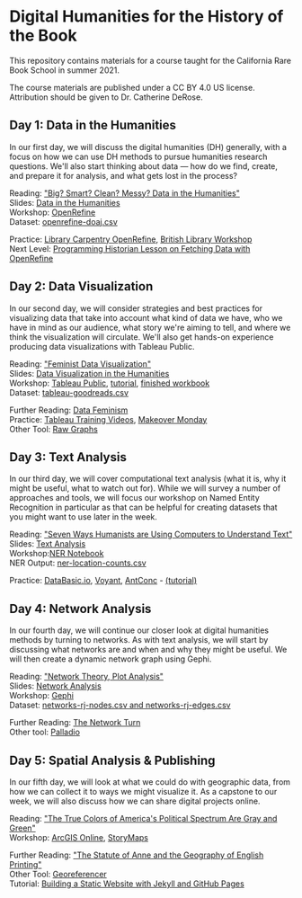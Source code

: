 # Digital Humanities for the History of the Book

This repository contains materials for a course taught for the California Rare Book School in summer 2021.

The course materials are published under a CC BY 4.0 US license. Attribution should be given to Dr. Catherine DeRose.

## Day 1: Data in the Humanities

In our first day, we will discuss the digital humanities (DH) generally, with a focus on how we can use DH methods to pursue humanities research questions. We'll also start thinking about data — how do we find, create, and prepare it for analysis, and what gets lost in the process?

Reading: ["Big? Smart? Clean? Messy? Data in the Humanities"](https://github.com/cderose/dh-courses/blob/master/CalRBS2021/readings/01_DataInTheHumanities_Schoch.pdf)    
Slides: [Data in the Humanities](https://docs.google.com/presentation/d/1nchM1Zhf9YrPaoFBwyVDroq-Kd1DuSI1HWqWWQZbOXQ/edit?usp=sharing)  
Workshop: [OpenRefine](https://openrefine.org/)  
Dataset: [openrefine-doaj.csv](https://drive.google.com/drive/folders/12WIcs0ykyBd0FGZ25z2VklfbPBxwCXfR?usp=sharing)

Practice: [Library Carpentry OpenRefine](https://librarycarpentry.org/lc-open-refine/), [British Library Workshop](http://www.meanboyfriend.com/overdue_ideas/wp-content/uploads/2014/11/Introduction-to-OpenRefine-handout-CC-BY.pdf)  
Next Level: [Programming Historian Lesson on Fetching Data with OpenRefine](https://programminghistorian.org/en/lessons/fetch-and-parse-data-with-openrefine)

## Day 2: Data Visualization

In our second day, we will consider strategies and best practices for visualizing data that take into account what kind of data we have, who we have in mind as our audience, what story we're aiming to tell, and where we think the visualization will circulate. We'll also get hands-on experience producing data visualizations with Tableau Public.

Reading: ["Feminist Data Visualization"](https://github.com/cderose/dh-courses/blob/master/CalRBS2021/readings/02_FeministDataVis_KleinDIgnazio.pdf)  
Slides: [Data Visualization in the Humanities](https://docs.google.com/presentation/d/1tWBLoH8TusErK6qigj3nGUdjC0oYQd5-tSg0feon-i0/edit?usp=sharing)  
Workshop: [Tableau Public](https://public.tableau.com/en-us/s/), [tutorial](https://github.com/cderose/dh-courses/blob/master/CalRBS2021/tutorials/tableau-tutorial.md), [finished workbook](https://public.tableau.com/app/profile/catherine.derose/viz/GoodreadsBooks-CalRBS/animatedbarchartofratingsbygenre)  
Dataset: [tableau-goodreads.csv](https://drive.google.com/drive/folders/12WIcs0ykyBd0FGZ25z2VklfbPBxwCXfR?usp=sharing)

Further Reading: [Data Feminism](https://data-feminism.mitpress.mit.edu/)  
Practice: [Tableau Training Videos](https://www.tableau.com/learn/training/20212), [Makeover Monday](https://www.makeovermonday.co.uk/data/)   
Other Tool: [Raw Graphs](https://rawgraphs.io/)

## Day 3: Text Analysis

In our third day, we will cover computational text analysis (what it is, why it might be useful, what to watch out for). While we will survey a number of approaches and tools, we will focus our workshop on Named Entity Recognition in particular as that can be helpful for creating datasets that you might want to use later in the week.

Reading: ["Seven Ways Humanists are Using Computers to Understand Text"](https://github.com/cderose/dh-courses/blob/master/CalRBS2021/readings/03_SevenWays_Underwood.pdf)  
Slides: [Text Analysis](https://docs.google.com/presentation/d/1tMlaNo0w5CY3cPRUaEtJljTCMiWT6rlg2ubVL2btddw/edit?usp=sharing)   
Workshop:[NER Notebook](https://colab.research.google.com/drive/1uKHlm6lIp6n6edb8BpeC_3GrQp7yfdtQ?usp=sharing)   
NER Output: [ner-location-counts.csv](https://drive.google.com/drive/folders/12WIcs0ykyBd0FGZ25z2VklfbPBxwCXfR?usp=sharing)

Practice: [DataBasic.io](https://databasic.io/en/), [Voyant](https://voyant-tools.org/), [AntConc](https://www.laurenceanthony.net/software/antconc/) - [(tutorial)](https://programminghistorian.org/en/lessons/corpus-analysis-with-antconc)

## Day 4: Network Analysis

In our fourth day, we will continue our closer look at digital humanities methods by turning to networks. As with text analysis, we will start by discussing what networks are and when and why they might be useful. We will then create a dynamic network graph using Gephi.

Reading: ["Network Theory, Plot Analysis"](https://github.com/cderose/dh-courses/blob/master/CalRBS2021/readings/04_NetworkTheory_LitLab.pdf)   
Slides: [Network Analysis](https://github.com/cderose/dh-courses/blob/master/CalRBS2021/tutorials/networks.md)   
Workshop: [Gephi](https://gephi.org/)  
Dataset: [networks-rj-nodes.csv and networks-rj-edges.csv](https://drive.google.com/drive/folders/12WIcs0ykyBd0FGZ25z2VklfbPBxwCXfR?usp=sharing)

Further Reading: [The Network Turn](https://www.cambridge.org/core/elements/network-turn/CC38F2EA9F51A6D1AFCB7E005218BBE5)  
Other tool: [Palladio](https://hdlab.stanford.edu/palladio/)  

## Day 5: Spatial Analysis & Publishing

In our fifth day, we will look at what we could do with geographic data, from how we can collect it to ways we might visualize it. As a capstone to our week, we will also discuss how we can share digital projects online.

Reading: ["The True Colors of America's Political Spectrum Are Gray and Green"](https://github.com/cderose/dh-courses/blob/master/CalRBS2021/readings/05_True%20Colors_WallaceKarra.pdf)  
Workshop: [ArcGIS Online](https://www.arcgis.com/index.html), [StoryMaps](https://storymaps.arcgis.com/)  

Further Reading: ["The Statute of Anne and the Geography of English Printing"](https://earlybookmarket.com/printing-geography.html)   
Other Tool: [Georeferencer](https://www.georeferencer.com/)   
Tutorial: [Building a Static Website with Jekyll and GitHub Pages](https://programminghistorian.org/en/lessons/building-static-sites-with-jekyll-github-pages)



